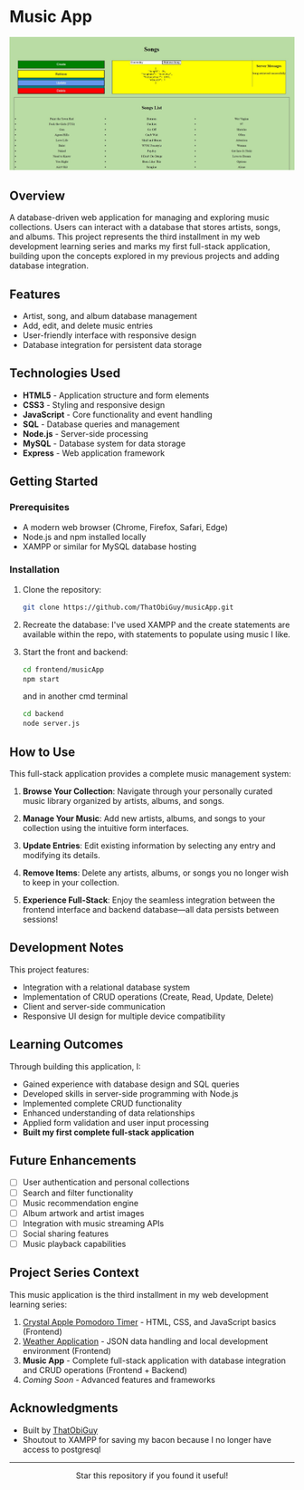 # Music App

<p align="center">
  <img src="https://raw.githubusercontent.com/ThatObiGuy/musicApp/refs/heads/main/Screenshot.jpg" alt="Music App Screenshot" width="600">
</p>

## Overview

A database-driven web application for managing and exploring music collections. Users can interact with a database that stores artists, songs, and albums. This project represents the third installment in my web development learning series and marks my first full-stack application, building upon the concepts explored in my previous projects and adding database integration.

## Features

- Artist, song, and album database management
- Add, edit, and delete music entries
- User-friendly interface with responsive design
- Database integration for persistent data storage

## Technologies Used

- **HTML5** - Application structure and form elements
- **CSS3** - Styling and responsive design
- **JavaScript** - Core functionality and event handling
- **SQL** - Database queries and management
- **Node.js** - Server-side processing
- **MySQL** - Database system for data storage
- **Express** - Web application framework

## Getting Started

### Prerequisites

- A modern web browser (Chrome, Firefox, Safari, Edge)
- Node.js and npm installed locally
- XAMPP or similar for MySQL database hosting

### Installation

1. Clone the repository:
   ```bash
   git clone https://github.com/ThatObiGuy/musicApp.git
   ```

2. Recreate the database:
   I've used XAMPP and the create statements are available within the repo, with statements to populate using music I like.

3. Start the front and backend:
   ```bash
   cd frontend/musicApp
   npm start
   ```
   and in another cmd terminal
   ```bash
   cd backend
   node server.js
   ```

## How to Use

This full-stack application provides a complete music management system:

1. **Browse Your Collection**: Navigate through your personally curated music library organized by artists, albums, and songs.

2. **Manage Your Music**: Add new artists, albums, and songs to your collection using the intuitive form interfaces.

3. **Update Entries**: Edit existing information by selecting any entry and modifying its details.

4. **Remove Items**: Delete any artists, albums, or songs you no longer wish to keep in your collection.

5. **Experience Full-Stack**: Enjoy the seamless integration between the frontend interface and backend database—all data persists between sessions!

## Development Notes

This project features:
- Integration with a relational database system
- Implementation of CRUD operations (Create, Read, Update, Delete)
- Client and server-side communication
- Responsive UI design for multiple device compatibility

## Learning Outcomes

Through building this application, I:
- Gained experience with database design and SQL queries
- Developed skills in server-side programming with Node.js
- Implemented complete CRUD functionality
- Enhanced understanding of data relationships
- Applied form validation and user input processing
- **Built my first complete full-stack application**

## Future Enhancements

- [ ] User authentication and personal collections
- [ ] Search and filter functionality
- [ ] Music recommendation engine
- [ ] Album artwork and artist images
- [ ] Integration with music streaming APIs
- [ ] Social sharing features
- [ ] Music playback capabilities

## Project Series Context

This music application is the third installment in my web development learning series:
1. [Crystal Apple Pomodoro Timer](https://github.com/ThatObiGuy/pomodoroTimer) - HTML, CSS, and JavaScript basics (Frontend)
2. [Weather Application](https://github.com/ThatObiGuy/weatherApplication) - JSON data handling and local development environment (Frontend)
3. **Music App** - Complete full-stack application with database integration and CRUD operations (Frontend + Backend)
4. *Coming Soon* - Advanced features and frameworks

## Acknowledgments

- Built by [ThatObiGuy](https://github.com/ThatObiGuy)
- Shoutout to XAMPP for saving my bacon because I no longer have access to postgresql

---

<p align="center">Star this repository if you found it useful!</p>
